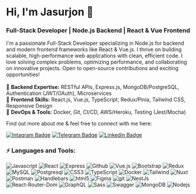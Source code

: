 <h1 align="left">Hi, I'm Jasurjon  👋</h1>

<h3 align="left">Full-Stack Developer | Node.js Backend | React & Vue Frontend</h3>

I'm a passionate Full-Stack Developer specializing in Node.js for backend and modern frontend frameworks like React & Vue.js. I thrive on building scalable, high-performance web applications with clean, efficient code. I love solving complex problems, optimizing performance, and collaborating on innovative projects. Open to open-source contributions and exciting opportunities!<br/><br/>
🔹 <b>Backend Expertise:</b> RESTful APIs, Express.js, MongoDB/PostgreSQL, Authentication (JWT/OAuth), Microservices<br/>
🔹 <b>Frontend Skills:</b> React.js, Vue.js, TypeScript, Redux/Pinia, Tailwind CSS, Responsive Design<br/>
🔹 <b>DevOps & Tools:</b> Docker, Git, CI/CD, AWS/Heroku, Testing (Jest/Mocha)<br/>


Find out more about me & feel free to connect with me here:

[![Intagram Badge](https://img.shields.io/badge/Instagram-E4405F?style=for-the-badge&logo=instagram&logoColor=white&link=https://www.instagram.com/muxammadi_toshtemirov)](https://www.instagram.com/muxammadi_toshtemirov)
[![Telegram Badge](https://img.shields.io/badge/Telegram-2CA5E0?style=for-the-badge&logo=telegram&logoColor=white&link=https://t.me/toshtemirov_muxammadi)](https://t.me/toshtemirov_muxammadi)
[![Linkedin Badge](https://img.shields.io/badge/LinkedIn-0077B5?style=for-the-badge&logo=linkedin&logoColor=white&link=https://www.linkedin.com/in/muxammadi-toshtemirov-a4b81526a)](https://www.linkedin.com/in/muxammadi-toshtemirov-a4b81526a)

<h3 align="left">⚡ Languages and Tools:</h3>
<p>
  <img
    alt="Javascript"
    src="https://img.shields.io/badge/JavaScript-323330?style=for-the-badge&logo=javascript&logoColor=F7DF1E"
  />
  <img
    alt="React"
    src="https://img.shields.io/badge/React-20232A?style=for-the-badge&logo=react&logoColor=61DAFB"
  />
  <img
    alt="Express"
    src="https://img.shields.io/badge/Express.js-000000?style=for-the-badge&logo=express&logoColor=white"
  />
  <img
    alt="Github"
    src="https://img.shields.io/badge/GitHub-100000?style=for-the-badge&logo=github&logoColor=white"
  />
  <img
    alt="Vue.js"
    src="https://img.shields.io/badge/Vue.js-35495E?style=for-the-badge&logo=vuedotjs&logoColor=4FC08D"
  />
  <img
    alt="Bootstrap"
    src="https://img.shields.io/badge/Bootstrap-563D7C?style=for-the-badge&logo=bootstrap&logoColor=white"
  />
  <img
    alt="Redux"
    src="https://img.shields.io/badge/Redux-593D88?style=for-the-badge&logo=redux&logoColor=white"
  />
  <img
    alt="MySQL"
    src="https://img.shields.io/badge/MySQL-005C84?style=for-the-badge&logo=mysql&logoColor=white"
  />
  <img
    alt="Postgresql"
    src="https://img.shields.io/badge/PostgreSQL-316192?style=for-the-badge&logo=postgresql&logoColor=white"
  />
  <img
    alt="CSS3"
    src="https://img.shields.io/badge/CSS3-1572B6?style=for-the-badge&logo=css3&logoColor=white"
  />
  <img
    alt="TypeScript"
    src="https://img.shields.io/badge/TypeScript-007ACC?style=for-the-badge&logo=typescript&logoColor=white"
  />
  <img
    alt="Docker"
    src="https://img.shields.io/badge/Docker-2CA5E0?style=for-the-badge&logo=docker&logoColor=white"
  />
  <img
    alt="Tailwind"
    src="https://img.shields.io/badge/Tailwind_CSS-38B2AC?style=for-the-badge&logo=tailwind-css&logoColor=white"
  />
  <img
    alt="Nuxt"
    src="https://img.shields.io/badge/nuxt.js-00C58E?style=for-the-badge&logo=nuxtdotjs&logoColor=white"
  />
  <img
    alt="Postman"
    src="https://img.shields.io/badge/Postman-FF6C37?style=for-the-badge&logo=Postman&logoColor=white"
  />
  <img
    alt="Handlebars"
    src="https://img.shields.io/badge/Handlebars.js-f0772b?style=for-the-badge&logo=handlebarsdotjs&logoColor=black"
  />
  <img
    alt="html5"
    src="https://img.shields.io/badge/HTML5-E34F26?style=for-the-badge&logo=html5&logoColor=white"
  />
  <img
    alt="Figma"
    src="https://img.shields.io/badge/Figma-F24E1E?style=for-the-badge&logo=figma&logoColor=white"
  />
  <img
    alt="git"
    src="https://img.shields.io/badge/GIT-E44C30?style=for-the-badge&logo=git&logoColor=white"
  />
  <img
    alt="NestJs"
    src="https://img.shields.io/badge/nestjs-E0234E?style=for-the-badge&logo=nestjs&logoColor=white"
  />
  <img
    alt="React-Router-Dom"
    src="https://img.shields.io/badge/React_Router-CA4245?style=for-the-badge&logo=react-router&logoColor=white"
  />
  <img
    alt="GraphQL"
    src="https://img.shields.io/badge/GraphQl-E10098?style=for-the-badge&logo=graphql&logoColor=white"
  />
  <img
    alt="Sass"
    src="https://img.shields.io/badge/Sass-CC6699?style=for-the-badge&logo=sass&logoColor=white"
  />
  <img
    alt="Swagger"
    src="https://img.shields.io/badge/Swagger-85EA2D?style=for-the-badge&logo=Swagger&logoColor=white"
  />
  <img
    alt="MongoDB"
    src="https://img.shields.io/badge/MongoDB-4EA94B?style=for-the-badge&logo=mongodb&logoColor=white"
  />
  <img
    alt="Nodejs"
    src="https://img.shields.io/badge/Node.js-339933?style=for-the-badge&logo=nodedotjs&logoColor=white"
  />
</p>

